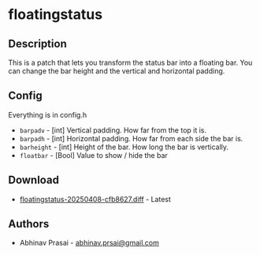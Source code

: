 floatingstatus
==============

Description
-----------
This is a patch that lets you transform the status bar into a floating bar. You can change the bar height and the vertical and horizontal padding.

Config
------
Everything is in config.h
* `barpadv`   - [int]  Vertical padding. How far from the top it is.
* `barpadh`   - [int]  Horizontal padding. How far from each side the bar is.
* `barheight` - [int]  Height of the bar. How long the bar is vertically.
* `floatbar`  - [Bool] Value to show / hide the bar

Download
--------
* [floatingstatus-20250408-cfb8627.diff](floatingstatus-20250408-cfb8627.diff) - Latest

Authors
-------
* Abhinav Prasai - <abhinav.prsai@gmail.com>

